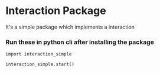 # Interaction Package
It's a simple package which implements a interaction

### Run these in python cli after installing the package
`import interaction_simple`

`interaction_simple.start()`

